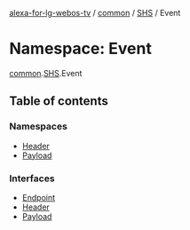 [alexa-for-lg-webos-tv](../README.md) / [common](common.md) / [SHS](common.SHS.md) / Event

# Namespace: Event

[common](common.md).[SHS](common.SHS.md).Event

## Table of contents

### Namespaces

- [Header](common.SHS.Event.Header.md)
- [Payload](common.SHS.Event.Payload.md)

### Interfaces

- [Endpoint](../interfaces/common.SHS.Event.Endpoint.md)
- [Header](../interfaces/common.SHS.Event.Header-1.md)
- [Payload](../interfaces/common.SHS.Event.Payload-1.md)
